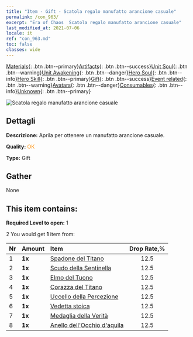 ```yaml
---
title: "Item - Gift - Scatola regalo manufatto arancione casuale"
permalink: /con_963/
excerpt: "Era of Chaos  Scatola regalo manufatto arancione casuale"
last_modified_at: 2021-07-06
locale: it
ref: "con_963.md"
toc: false
classes: wide
---
```

 [Materials](/ItemsIT/){: .btn .btn--primary}[Artifacts](/ItemsIT/Artifacts/){: .btn .btn--success}[Unit Soul](/ItemsIT/UnitSoul/){: .btn .btn--warning}[Unit Awakening](/ItemsIT/UnitAwakening/){: .btn .btn--danger}[Hero Soul](/ItemsIT/HeroSoul/){: .btn .btn--info}[Hero Skill](/ItemsIT/HeroSkill/){: .btn .btn--primary}[Gift](/ItemsIT/Gift/){: .btn .btn--success}[Event related](/ItemsIT/Events/){: .btn .btn--warning}[Avatars](/ItemsIT/Avatars/){: .btn .btn--danger}[Consumables](/ItemsIT/Consumables/){: .btn .btn--info}[Unknown](/ItemsIT/Unknown/){: .btn .btn--primary}

 ![Scatola regalo manufatto arancione casuale](/images/t/i_907046.png)

## Dettagli
 **Descrizione:** Aprila per ottenere un manufatto arancione casuale.

 **Quality:** <span style="color: #FF8C00">OK</span>

 **Type:** Gift

## Gather

  None

## This item contains:

 **Required Level to open:** 1

 2 You would get **1** item  from:

  | Nr | Amount |     Item    | Drop Rate,% |
  |:---|:-------|:------------|:---------:|
  | 1 |  **1x** | [Spadone del Titano](/ItemsIT/art_156/) | 12.5 | 
  | 2 |  **1x** | [Scudo della Sentinella](/ItemsIT/art_157/) | 12.5 | 
  | 3 |  **1x** | [Elmo del Tuono](/ItemsIT/art_158/) | 12.5 | 
  | 4 |  **1x** | [Corazza del Titano](/ItemsIT/art_159/) | 12.5 | 
  | 5 |  **1x** | [Uccello della Percezione](/ItemsIT/art_132/) | 12.5 | 
  | 6 |  **1x** | [Vedetta stoica](/ItemsIT/art_133/) | 12.5 | 
  | 7 |  **1x** | [Medaglia della Verità](/ItemsIT/art_134/) | 12.5 | 
  | 8 |  **1x** | [Anello dell'Occhio d'aquila](/ItemsIT/art_135/) | 12.5 | 
